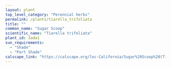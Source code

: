 ```yaml
---
layout: plant                                                              
top_level_category: "Perennial herbs"
permalink: /plants/tiarella_trifoliata
title: ""
common_name: "Sugar Scoop"
scientific_name: "Tiarella trifoliata"
plant_id: 3ada1
sun_requirements:
  - "Shade"
  - "Part Shade"
calscape_link: "https://calscape.org/loc-California/Sugar%20Scoop%20(Tiarella%20trifoliata)"
---
```




